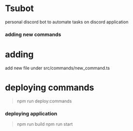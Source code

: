 # Tsubot

personal discord bot to automate tasks on discord application

### adding new commands

# adding

add new file under src/commands/new_command.ts

# deploying commands

> npm run deploy:commands

### deploying application

> npm run build
> npm run start
